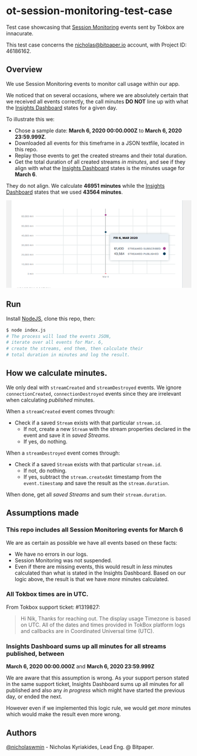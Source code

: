 # ot-session-monitoring-test-case
Test case showcasing that [Session Monitoring][session-monitoring] events
sent by Tokbox are innacurate.

This test case concerns the nicholas@bitpaper.io account,
with Project ID: 46186162.

## Overview

We use Session Monitoring events to monitor call usage within our app.

We noticed that on several occasions, where we are absolutely certain that
we received all events correctly, the call minutes **DO NOT** line up with
what the [Insights Dashboard][insights-dashboard] states for a given day.

To illustrate this we:

- Chose a sample date: **March 6, 2020 00:00.000Z** to **March 6, 2020 23:59.999Z**.
- Downloaded all events for this timeframe in a JSON textfile, located in this
  repo.
- Replay those events to get the created streams and their total duration.
- Get the total duration of all created streams *in minutes*, and see if they
  align with what the [Insights Dashboard][insights-dashboard] states is the
  minutes usage for **March 6**.

They do not align. We calculate **46951 minutes** while the
[Insights Dashboard][insights-dashboard] states that we used **43564 minutes**.

![Insights Dashboard Screenshot showing 43564 minutes for March 6](https://github.com/nicholaswmin/ot-session-monitoring-test-case/blob/master/insights-dash-screenshot.png?raw=true)

## Run

Install [NodeJS][node], clone this repo, then:  

```bash
$ node index.js
# The process will load the events JSON,
# iterate over all events for Mar. 6,
# create the streams, end them, then calculate their
# total duration in minutes and log the result.
```

## How we calculate minutes.

We only deal with `streamCreated` and `streamDestroyed` events. We ignore
`connectionCreated`, `connectionDestroyed` events since they are irrelevant
when calculating *published* minutes.

When a `streamCreated` event comes through:
 - Check if a saved `Stream` exists with that particular `stream.id`.
   - If not, create a new `Stream` with the stream properties declared in the
     event and save it in *saved Streams*.
   - If yes, do nothing.

When a `streamDestroyed` event comes through:
  - Check if a saved `Stream` exists with that particular `stream.id`.
    - If not, do nothing.
    - If yes, subtract the `stream.createdAt` timestamp from the
      `event.timestamp` and save the result as the `stream.duration`.

When done, get all *saved Streams* and sum their `stream.duration`.

## Assumptions made

### This repo includes all Session Monitoring events for March 6

We are as certain as possible we have all events based on these facts:

- We have no errors in our logs.
- Session Monitoring was not suspended.
- Even if there are missing events, this would result in *less* minutes
  calculated than what is stated in the Insights Dashboard.
  Based on our logic above, the result is that
  we have *more* minutes calculated.

### All Tokbox times are in UTC.

From Tokbox support ticket: #1319827:

> Hi Nik,
> Thanks for reaching out.
> The display usage Timezone is based on UTC.
> All of the dates and times provided in TokBox platform logs
> and callbacks are in Coordinated Universal time (UTC).

### Insights Dashboard sums up all minutes for all streams published, between
**March 6, 2020 00:00.000Z** and **March 6, 2020 23:59.999Z**

We are aware that this assumption is wrong. As your support person stated in the
same support ticket, Insights Dashboard sums up all minutes for all
published and also any *in progress* which might have started the previous day,
or ended the next.

However even if we implemented this logic rule, we would get *more* minutes
which would make the result even more wrong.

## Authors

[@nicholaswmin][nicholaswmin] - Nicholas Kyriakides, Lead Eng. @ Bitpaper.

[node]: https://nodejs.org/en/
[session-monitoring]: https://tokbox.com/developer/guides/session-monitoring/
[insights-dashboard]: https://tokbox.com/account/#/project/46186162
[nicholaswmin]: https://github.com/TheProfs/nicholaswmin
